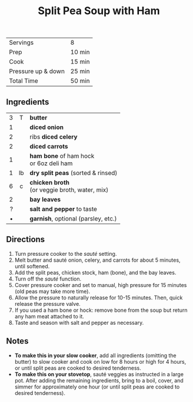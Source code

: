 ﻿---
sourceurl: https://www.bowlofdelicious.com/instant-pot-split-pea-soup-ham-bone/
title: Split Pea Soup with Ham
pdf: splitpea-soup.pdf
---


|                    |        |
| ------------------ | ------ |
| Servings           | 8      |
| Prep               | 10 min |
| Cook               | 15 min |
| Pressure up & down | 25 min |
| Total Time         | 50 min |

## Ingredients

|     |     |                                                     |
| ---:|:---:|:--------------------------------------------------- |
|   3 |  T  | **butter**                                          |
|   1 |     | **diced onion**                                     |
|   2 |     | ribs **diced celery**                               |
|   2 |     | **diced carrots**                                   |
|   1 |     | **ham bone** of ham hock<br/>or 6oz deli ham        |
|   1 | lb  | **dry split peas** (sorted & rinsed)                |
|   6 |  c  | **chicken broth**<br/>(or veggie broth, water, mix) |
|   2 |     | **bay leaves**                                      |
|   ? |     | **salt and pepper** to taste                        |
|   • |     | **garnish**, optional (parsley, etc.)               |

## Directions

1. Turn pressure cooker to the *sauté* setting. 
2. Melt butter and sauté onion, celery, and carrots for about 5 minutes, until softened.
3. Add the split peas, chicken stock, ham (bone), and the bay leaves. 
4. Turn off the *sauté* function.
5. Cover pressure cooker and set to manual, high pressure for 15 minutes (old peas may take more time). 
6. Allow the pressure to naturally release for 10-15 minutes. Then, quick release the pressure valve.
7. If you used a ham bone or hock: remove bone from the soup but return any ham meat attached to it.
8. Taste and season with salt and pepper as necessary.

## Notes

-   **To make this in your slow cooker**, add all ingredients (omitting the butter) to slow cooker and cook on low for 8 hours or high for 4 hours, or until split peas are cooked to desired tenderness.
-   **To make this on your stovetop**, sauté veggies as instructed in a large pot. After adding the remaining ingredients, bring to a boil, cover, and simmer for approximately one hour (or until split peas are cooked to desired tenderness).